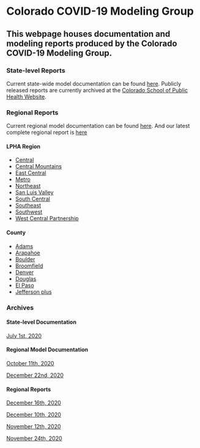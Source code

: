 # Colorado COVID-19 Modeling Group
## This webpage houses documentation and modeling reports produced by the Colorado COVID-19 Modeling Group. 

### State-level Reports
Current state-wide model documentation can be found [here](https://agb85.github.io/covid-19/SEIR%20Documentation.pdf).
Publicly released reports are currently archived at the [Colorado School of Public Health Website](https://coloradosph.cuanschutz.edu/resources/covid-19/modeling-results).


### Regional Reports
Current regional model documentation can be found [here](https://agb85.github.io/covid-19/Regional%20Model%20Documentation.pdf).
And our latest complete regional report is [here](https://agb85.github.io/covid-19/Regional%20Report.html)

#### LPHA Region
* [Central](https://agb85.github.io/covid-19/Central%20Region%20Report.html)
* [Central Mountains](https://agb85.github.io/covid-19/Central%20Mountains%20Region%20Report.html)
* [East Central](https://agb85.github.io/covid-19/East%20Central%20Region%20Report.html)
* [Metro](https://agb85.github.io/covid-19/Metro%20Region%20Report.html)
* [Northeast](https://agb85.github.io/covid-19/Northeast%20Region%20Report.html)
* [San Luis Valley](https://agb85.github.io/covid-19/San%20Luis%20Valley%20Region%20Report.html)
* [South Central](https://agb85.github.io/covid-19/South%20Central%20Region%20Report.html)
* [Southeast](https://agb85.github.io/covid-19/Southeast%20Region%20Report.html)
* [Southwest](https://agb85.github.io/covid-19/Southwest%20Region%20Report.html)
* [West Central Partnership](https://agb85.github.io/covid-19/West%20Central%20Partnership%20Region%20Report.html)

#### County
* [Adams](https://agb85.github.io/covid-19/Adams%20County%20Report.html)
* [Arapahoe](https://agb85.github.io/covid-19/Arapahoe%20County%20Report.html)
* [Boulder](https://agb85.github.io/covid-19/Boulder%20County%20Report.html)
* [Broomfield](https://agb85.github.io/covid-19/Broomfield%20County%20Report.html)
* [Denver](https://agb85.github.io/covid-19/Denver%20County%20Report.html)
* [Douglas](https://agb85.github.io/covid-19/Douglas%20County%20Report.html)
* [El Paso](https://agb85.github.io/covid-19/El%20Paso%20County%20Report.html)
* [Jefferson plus](https://agb85.github.io/covid-19/Jefferson%20plus%20Report.html)

### Archives
#### State-level Documentation
[July 1st, 2020](https://agb85.github.io/covid-19/SEIR%20Documentation_20200701.pdf)

#### Regional Model Documentation
[October 11th, 2020](https://agb85.github.io/covid-19/Regional%20Model%20Documentation_20201111.pdf)

[December 22nd, 2020](https://agb85.github.io/covid-19/Regional%20Model%20Documentation_20201222.pdf)

#### Regional Reports
[December 16th, 2020](https://agb85.github.io/covid-19/Regional%20Report_20201216.html)

[December 10th, 2020](https://agb85.github.io/covid-19/Regional%20Report_20201210.html)

[November 12th, 2020](https://agb85.github.io/covid-19/RegionalReport_20201112.pdf)

[November 24th, 2020](https://agb85.github.io/covid-19/Regional%20Report_20201124.pdf)
